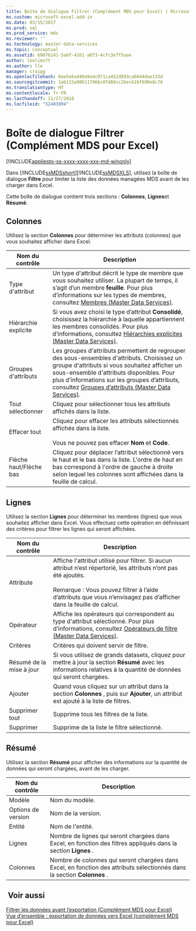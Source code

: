 ```yaml
---
title: Boîte de dialogue Filtrer (Complément MDS pour Excel) | Microsoft Docs
ms.custom: microsoft-excel-add-in
ms.date: 03/15/2017
ms.prod: sql
ms.prod_service: mds
ms.reviewer: ''
ms.technology: master-data-services
ms.topic: conceptual
ms.assetid: b987b141-5abf-4161-a073-4cfc3e7f5aae
author: leolimsft
ms.author: lle
manager: craigg
ms.openlocfilehash: 0ae5e6ad40a9a4c071ca452d893ca6644dae133d
ms.sourcegitcommit: 1ab115a906117966c07d89cc2becb1bf690e8c78
ms.translationtype: HT
ms.contentlocale: fr-FR
ms.lasthandoff: 11/27/2018
ms.locfileid: "52403894"
---
```

# <a name="filter-dialog-box-mds-add-in-for-excel"></a>Boîte de dialogue Filtrer (Complément MDS pour Excel)

[!INCLUDE[appliesto-ss-xxxx-xxxx-xxx-md-winonly](../../includes/appliesto-ss-xxxx-xxxx-xxx-md-winonly.md)]

  Dans [!INCLUDE[ssMDSshort](../../includes/ssmdsshort-md.md)][!INCLUDE[ssMDSXLS](../../includes/ssmdsxls-md.md)], utilisez la boîte de dialogue **Filtre** pour limiter la liste des données managées MDS avant de les charger dans Excel.  
  
 Cette boîte de dialogue contient trois sections : **Colonnes**, **Lignes**et **Résumé**.  
  
## <a name="columns"></a>Colonnes  
 Utilisez la section **Colonnes** pour déterminer les attributs (colonnes) que vous souhaitez afficher dans Excel.  
  
|Nom du contrôle|Description|  
|------------------|-----------------|  
|Type d'attribut|Un type d'attribut décrit le type de membre que vous souhaitez utiliser. La plupart de temps, il s’agit d’un membre **feuille**. Pour plus d’informations sur les types de membres, consultez [Membres &#40;Master Data Services&#41;](../../master-data-services/members-master-data-services.md).|  
|Hiérarchie explicite|Si vous avez choisi le type d’attribut **Consolidé**, choisissez la hiérarchie à laquelle appartiennent les membres consolidés. Pour plus d’informations, consultez [Hiérarchies explicites &#40;Master Data Services&#41;](../../master-data-services/explicit-hierarchies-master-data-services.md).|  
|Groupes d'attributs|Les groupes d'attributs permettent de regrouper des sous-ensembles d'attributs. Choisissez un groupe d'attributs si vous souhaitez afficher un sous-ensemble d'attributs disponibles. Pour plus d’informations sur les groupes d’attributs, consultez [Groupes d’attributs &#40;Master Data Services&#41;](../../master-data-services/attribute-groups-master-data-services.md).|  
|Tout sélectionner|Cliquez pour sélectionner tous les attributs affichés dans la liste.|  
|Effacer tout|Cliquez pour effacer les attributs sélectionnés affichés dans la liste.<br /><br /> Vous ne pouvez pas effacer **Nom** et **Code**.|  
|Flèche haut/Flèche bas|Cliquez pour déplacer l’attribut sélectionné vers le haut et le bas dans la liste. L'ordre de haut en bas correspond à l'ordre de gauche à droite selon lequel les colonnes sont affichées dans la feuille de calcul.|  
  
## <a name="rows"></a>Lignes  
 Utilisez la section **Lignes** pour déterminer les membres (lignes) que vous souhaitez afficher dans Excel. Vous effectuez cette opération en définissant des critères pour filtrer les lignes qui seront affichées.  
  
|Nom du contrôle|Description|  
|------------------|-----------------|  
|Attribute|Affiche l'attribut utilisé pour filtrer. Si aucun attribut n’est répertorié, les attributs n’ont pas été ajoutés.<br /><br /> Remarque : Vous pouvez filtrer à l’aide d’attributs que vous n’envisagez pas d’afficher dans la feuille de calcul.|  
|Opérateur|Affiche les opérateurs qui correspondent au type d'attribut sélectionné. Pour plus d’informations, consultez [Opérateurs de filtre &#40;Master Data Services&#41;](../../master-data-services/filter-operators-master-data-services.md).|  
|Critères|Critères qui doivent servir de filtre.|  
|Résumé de la mise à jour|Si vous utilisez de grands datasets, cliquez pour mettre à jour la section **Résumé** avec les informations relatives à la quantité de données qui seront chargées.|  
|Ajouter|Quand vous cliquez sur un attribut dans la section **Colonnes** , puis sur **Ajouter**, un attribut est ajouté à la liste de filtres.|  
|Supprimer tout|Supprime tous les filtres de la liste.|  
|Supprimer|Supprime de la liste le filtre sélectionné.|  
  
## <a name="summary"></a>Résumé  
 Utilisez la section **Résumé** pour afficher des informations sur la quantité de données qui seront chargées, avant de les charger.  
  
|Nom du contrôle|Description|  
|------------------|-----------------|  
|Modèle|Nom du modèle.|  
|Options de version|Nom de la version.|  
|Entité|Nom de l'entité.|  
|Lignes|Nombre de lignes qui seront chargées dans Excel, en fonction des filtres appliqués dans la section **Lignes** .|  
|Colonnes|Nombre de colonnes qui seront chargées dans Excel, en fonction des attributs sélectionnés dans la section **Colonnes** .|  
  
## <a name="see-also"></a> Voir aussi  
 [Filtrer les données avant l’exportation &#40;Complément MDS pour Excel&#41;](../../master-data-services/microsoft-excel-add-in/filter-data-before-exporting-mds-add-in-for-excel.md)   
 [Vue d’ensemble : exportation de données vers Excel &#40;complément MDS pour Excel&#41;](../../master-data-services/microsoft-excel-add-in/overview-exporting-data-to-excel-mds-add-in-for-excel.md)  
  
  
